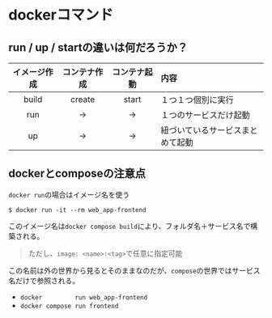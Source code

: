 # dockerコマンド

## run / up / startの違いは何だろうか？

|イメージ作成|コンテナ作成|コンテナ起動|内容|
|:--:|:--:|:--:|:--|
|build|create|start|１つ１つ個別に実行|
|run|→|→|１つのサービスだけ起動|
|up|→|→|紐づいているサービスまとめて起動|

## dockerとcomposeの注意点

`docker run`の場合はイメージ名を使う

```console
$ docker run -it --rm web_app-frontend
```

このイメージ名は`docker compose build`により、フォルダ名＋サービス名で構築される。  

> ただし、`image: <name>:<tag>`で任意に指定可能

この名前は外の世界から見るとそのままなのだが、`compose`の世界ではサービス名だけで参照される。

- `docker         run web_app-frontend`
- `docker compose run frontend`
